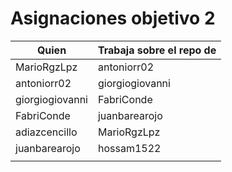 # Asignaciones objetivo 2

| Quien           | Trabaja sobre el repo de |
|-----------------|--------------------------|
| MarioRgzLpz     | antoniorr02              |
| antoniorr02     | giorgiogiovanni          |
| giorgiogiovanni | FabriConde               |
| FabriConde      | juanbarearojo            |
| adiazcencillo   | MarioRgzLpz              |
| juanbarearojo   | hossam1522               |
|                 |                          |
